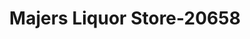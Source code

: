 ---
f_zip-code: 91340
f_state-code: CA
title: Majers Liquor Store-20658
f_phone: 818-361-4413
f_city-only: San Fernando
f_address: 1648 San Fernando Road San Fernando
f_location-unique-id: '20658'
slug: majers-liquor-store-20658
updated-on: '2024-05-30T13:46:58.046Z'
created-on: '2024-05-30T13:36:59.803Z'
published-on: '2024-05-30T13:54:32.469Z'
f_city-state: cms/city/san-fernando-ca.md
f_company: cms/company/majers-liquor-store.md
f_state: cms/state/california.md
layout: '[payday-loan].html'
tags: payday-loan
---